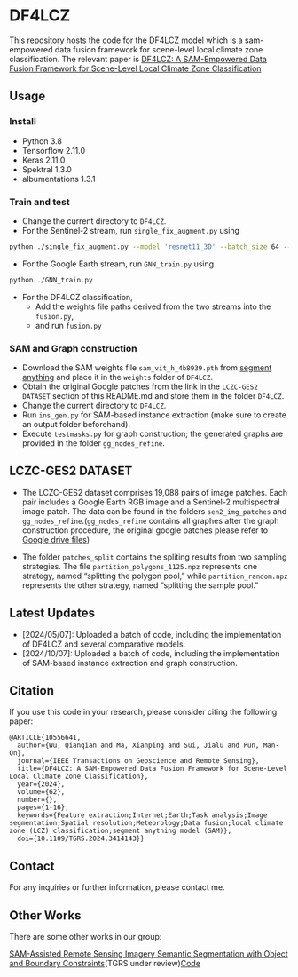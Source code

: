# DF4LCZ

This repository hosts the code for the DF4LCZ model which is a sam-empowered data fusion framework for scene-level local climate zone classification. The relevant paper is [DF4LCZ: A SAM-Empowered Data Fusion Framework for Scene-Level Local Climate Zone Classification](https://ieeexplore.ieee.org/abstract/document/10556641?casa_token=fPD1keUeTw4AAAAA:z8iuo_WSxWuCd2qQI9jmF-q8L_R9EorHqqMHUZAAADKLSByRw1hej2wcW07g0Rgnsjvl75nuE4DYH7I)

## Usage

### Install
- Python 3.8
- Tensorflow 2.11.0 
- Keras 2.11.0 
- Spektral 1.3.0
- albumentations 1.3.1

### Train and test

- Change the current directory to `DF4LCZ`.
- For the Sentinel-2 stream, run `single_fix_augment.py` using

```Bash
python ./single_fix_augment.py --model 'resnet11_3D' --batch_size 64 --initial_lr 0.002 --decay_factor 0.4 --patience 40 --epoch 100
```
- For the Google Earth stream, run `GNN_train.py` using

```Bash
python ./GNN_train.py
```
- For the DF4LCZ classification, 
    - Add the weights file paths derived from the two streams into the `fusion.py`,
    - and run `fusion.py`

### SAM and Graph construction

- Download the SAM weights file `sam_vit_h_4b8939.pth` from [segment anything](https://github.com/facebookresearch/segment-anything) and place it in the `weights` folder of `DF4LCZ`.
- Obtain the original Google patches from the link in the `LCZC-GES2 DATASET` section of this README.md and store them in the folder `DF4LCZ`.
- Change the current directory to `DF4LCZ`.
- Run `ins_gen.py` for SAM-based instance extraction (make sure to create an output folder beforehand).
- Execute `testmasks.py` for graph construction; the generated graphs are provided in the folder `gg_nodes_refine`. 

## LCZC-GES2 DATASET

- The LCZC-GES2 dataset comprises 19,088 pairs of image patches. Each pair includes a Google Earth RGB image and a Sentinel-2 multispectral image patch. The data can be found in the folders `sen2_img_patches` and `gg_nodes_refine`.(`gg_nodes_refine` contains all graphes after the graph construction procedure, the original google patches please refer to [Google drive files](https://drive.google.com/file/d/1DpjqUAXr-At3qAoka6Xfdv7w1s0Jkn3c/view?usp=drive_link))

- The folder `patches_split` contains the spliting results from two sampling strategies. The file `partition_polygons_1125.npz` represents one strategy, named “splitting the polygon pool,” while `partition_random.npz` represents the other strategy, named “splitting the sample pool.”

## Latest Updates 

- [2024/05/07]: Uploaded a batch of code, including the implementation of DF4LCZ and several comparative models. 
- [2024/10/07]: Uploaded a batch of code, including the implementation of SAM-based instance extraction and graph construction. 

## Citation

If you use this code in your research, please consider citing the following paper:

```
@ARTICLE{10556641,
  author={Wu, Qianqian and Ma, Xianping and Sui, Jialu and Pun, Man-On},
  journal={IEEE Transactions on Geoscience and Remote Sensing}, 
  title={DF4LCZ: A SAM-Empowered Data Fusion Framework for Scene-Level Local Climate Zone Classification}, 
  year={2024},
  volume={62},
  number={},
  pages={1-16},
  keywords={Feature extraction;Internet;Earth;Task analysis;Image segmentation;Spatial resolution;Meteorology;Data fusion;local climate zone (LCZ) classification;segment anything model (SAM)},
  doi={10.1109/TGRS.2024.3414143}}
```

## Contact

For any inquiries or further information, please contact me.

## Other Works
There are some other works in our group:

[SAM-Assisted Remote Sensing Imagery Semantic Segmentation with Object and Boundary Constraints](https://arxiv.org/abs/2312.02464)(TGRS under review)[Code](https://github.com/sstary/SSRS)